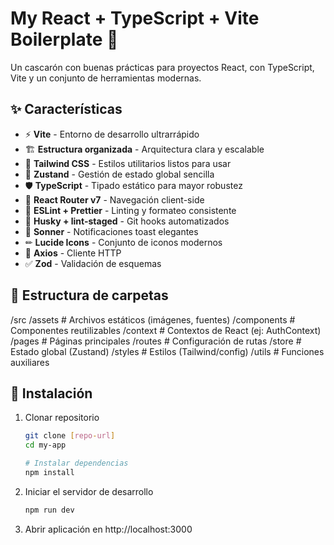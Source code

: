 # My React + TypeScript + Vite Boilerplate 🚀

Un cascarón con buenas prácticas para proyectos React, con TypeScript, Vite y un conjunto de herramientas modernas.

## ✨ Características

- ⚡ **Vite** - Entorno de desarrollo ultrarrápido
- 🏗 **Estructura organizada** - Arquitectura clara y escalable
- 🎨 **Tailwind CSS** - Estilos utilitarios listos para usar
- 🧩 **Zustand** - Gestión de estado global sencilla
- 🛡 **TypeScript** - Tipado estático para mayor robustez
- 🚦 **React Router v7** - Navegación client-side
- 📜 **ESLint + Prettier** - Linting y formateo consistente
- 🐶 **Husky + lint-staged** - Git hooks automatizados
- 🔔 **Sonner** - Notificaciones toast elegantes
- ✏ **Lucide Icons** - Conjunto de iconos modernos
- 📡 **Axios** - Cliente HTTP
- ✅ **Zod** - Validación de esquemas

## 📁 Estructura de carpetas
/src
/assets # Archivos estáticos (imágenes, fuentes)
/components # Componentes reutilizables
/context # Contextos de React (ej: AuthContext)
/pages # Páginas principales
/routes # Configuración de rutas
/store # Estado global (Zustand)
/styles # Estilos (Tailwind/config)
/utils # Funciones auxiliares

## 🚀 Instalación

1. Clonar repositorio
   ```bash
   git clone [repo-url]
   cd my-app

   # Instalar dependencias
   npm install
   ```

2. Iniciar el servidor de desarrollo
   ```bash
   npm run dev
   ```

3. Abrir aplicación en http://localhost:3000